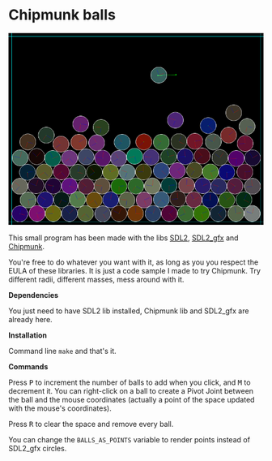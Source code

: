 # Chipmunk balls
![Chipmunk program](screenshot.png)

This small program has been made with the libs [SDL2](https://www.libsdl.org/download-2.0.php), [SDL2_gfx](http://www.ferzkopp.net/wordpress/2016/01/02/sdl_gfx-sdl2_gfx/) and [Chipmunk](https://chipmunk-physics.net).

You're free to do whatever you want with it, as long as you you respect the EULA of these libraries.
It is just a code sample I made to try Chipmunk. Try different radii, different masses, mess around with it.

**Dependencies**

You just need to have SDL2 lib installed, Chipmunk lib and SDL2_gfx are already here.

**Installation**

Command line `make` and that's it.

**Commands**

Press <kbd>P</kbd> to increment the number of balls to add when you click, and <kbd>M</kbd> to decrement it.
You can right-click on a ball to create a Pivot Joint between the ball and the mouse coordinates (actually a point of the space updated with the mouse's coordinates).

Press <kbd>R</kbd> to clear the space and remove every ball.

You can change the `BALLS_AS_POINTS` variable to render points instead of SDL2_gfx circles.

